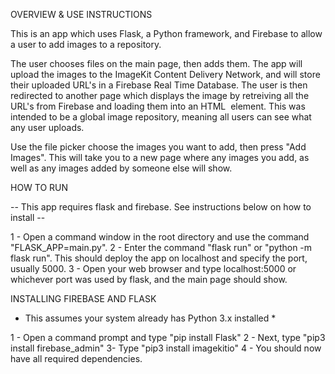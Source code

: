 OVERVIEW & USE INSTRUCTIONS

This is an app which uses Flask, a Python framework, and Firebase to allow a user to add images to a repository.

The user chooses files on the main page, then adds them. The app will upload the images to the ImageKit Content Delivery Network, and will store their uploaded URL's in a Firebase Real Time Database. The user is then redirected to another page which displays the image by retreiving all the URL's from Firebase and loading them into an HTML <img> element. This was intended to be a global image repository, meaning all users can see what any user uploads. 

Use the file picker choose the images you want to add, then press "Add Images". This will take you to a new page where any images you add, as well as any images added by someone else will show. 

HOW TO RUN

-- This app requires flask and firebase. See instructions below on how to install --

1 - Open a command window in the root directory and use the command "FLASK_APP=main.py".
2 - Enter the command "flask run" or "python -m flask run". This should deploy the app on localhost and specify the port, usually 5000. 
3 - Open your web browser and type localhost:5000 or whichever port was used by flask, and the main page should show. 


INSTALLING FIREBASE AND FLASK

* This assumes your system already has Python 3.x installed *
 
1 - Open a command prompt and type "pip install Flask"
2 - Next, type "pip3 install firebase_admin"
3-  Type "pip3 install imagekitio"
4 - You should now have all required dependencies.
